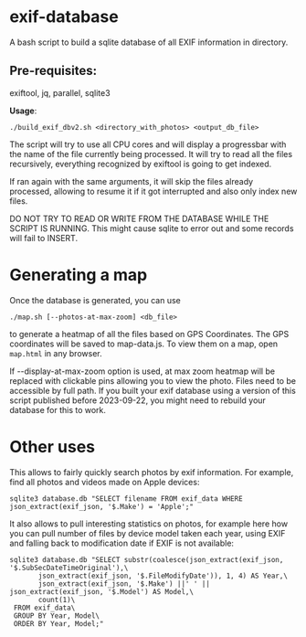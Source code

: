 # exif-database

A bash script to build a sqlite database of all EXIF information in directory.

## Pre-requisites:

exiftool, jq, parallel, sqlite3

**Usage**:
	
	./build_exif_dbv2.sh <directory_with_photos> <output_db_file>

The script will try to use all CPU cores and will display a progressbar with the name of the file currently being processed.
It will try to read all the files recursively, everything recognized by exiftool is going to get indexed.

If ran again with the same arguments, it will skip the files already processed, allowing to resume it if it got interrupted and also only index new files.

DO NOT TRY TO READ OR WRITE FROM THE DATABASE WHILE THE SCRIPT IS RUNNING. This might cause sqlite to error out and some records will fail to INSERT.

# Generating a map

Once the database is generated, you can use

	./map.sh [--photos-at-max-zoom] <db_file>

to generate a heatmap of all the files based on GPS Coordinates. The GPS coordinates will be saved to map-data.js.
To view them on a map, open `map.html` in any browser.

If --display-at-max-zoom option is used, at max zoom heatmap will be replaced with clickable pins allowing you 
to view the photo. Files need to be accessible by full path. If you built your exif database using a version of this script published before 2023-09-22, you might need to rebuild your database for this to work. 

# Other uses

This allows to fairly quickly search photos by exif information. For example, find all photos and videos made on Apple devices:

    sqlite3 database.db "SELECT filename FROM exif_data WHERE json_extract(exif_json, '$.Make') = 'Apple';"

It also allows to pull interesting statistics on photos, for example here how you can pull number of files by device model taken each year, using EXIF and falling back to modification date if EXIF is not available:

	sqlite3 database.db "SELECT substr(coalesce(json_extract(exif_json, '$.SubSecDateTimeOriginal'),\
	       json_extract(exif_json, '$.FileModifyDate')), 1, 4) AS Year,\
	       json_extract(exif_json, '$.Make') ||' ' || json_extract(exif_json, '$.Model') AS Model,\
	       count(1)\
	 FROM exif_data\
	 GROUP BY Year, Model\
	 ORDER BY Year, Model;"
